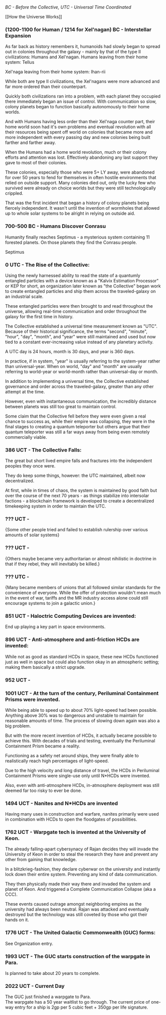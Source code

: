 
_BC - Before the Collective, UTC - Universal Time Coordinated_

[[How the Universe Works]]

### (1200-1100 for Human / 1214 for Xel'nagan) BC - Interstellar Expansion

As far back as history remembers it, humanoids had slowly began to spread out in colonies throughout the galaxy - mainly by that of the type II civilizations: Humans and Xel'nagan.
Humans leaving from their home system: Tellus

Xel'naga leaving from their home system: Ihan-rii

While both are type II civilizations, the Xel'nagans were more advanced and far more ordered than their counterpart.

Quickly both civilizations ran into a problem, with each planet they occupied there immediately began an issue of control. With communication so slow, colony planets began to function basically autonomously to their home worlds.

And with Humans having less order than their Xel'naga counter part, their home world soon had it's own problems and eventual revolution with all their resources being spent off world on colonies that became more and more independent with every passing day and new colonies being built farther and farther away.

When the Humans had a home world revolution, much or their colony efforts and attention was lost. Effectively abandoning any last support they gave to most of their colonies.

These colonies, especially those who were 5+ LY away, were abandoned for over 50 years to fend for themselves in often hostile environments that relied on outside support. Many colonies died out, only the lucky few who survived were already on choice worlds but they were still technologically crippled.

That was the first incident that began a history of colony planets being fiercely independent. It wasn't until the invention of wormholes that allowed up to whole solar systems to be alright in relying on outside aid.

### 700-500 BC - Humans Discover Conrasu

Humanity finally reaches Septimus - a mysterious system containing 11 forested planets. On those planets they find the Conrasu people.

Septimus

### 0 UTC - The Rise of the Collective:

Using the newly harnessed ability to read the state of a quantumly entangled particles with a device known as a "Kalvix Estimation Processor" or KEP for short, an organization later known as "the Collective" began work to create entangled particles and ship them across the traveled-galaxy on an industrial scale.

These entangled particles were then brought to and read throughout the universe, allowing real-time communication and order throughout the galaxy for the first time in history.

The Collective established a universal time measurement known as "UTC". Because of their historical significance, the terms "second", "minute", "hour", "day", "month", and "year" were still maintained and used but now tied to a constant ever-increasing value instead of any planetary activity.

A UTC day is 24 hours, month is 30 days, and year is 360 days.

In practice, if in system, "year" is usually referring to the system-year rather than universal-year. When on world, "day" and "month" are usually referring to world-year or world-month rather than universal-day or month.

In addition to implementing a universal time, the Collective established governance and order across the traveled-galaxy, greater than any other attempt at the time.

However, even with instantaneous communication, the incredibly distance between planets was still too great to maintain control.

Some claim that the Collective fell before they were even given a real chance to success as, while their empire was collapsing, they were in the final stages to creating a quantum teleporter but others argue that their quantum teleporter was still a far ways away from being even remotely commercially viable.

### 386 UCT - The Collective Falls:

The great but short lived empire falls and fractures into the independent peoples they once were.

They do keep some things, however: the UTC maintained, albeit now decentralized.

At first, while in times of chaos, the system is maintained by good faith but over the course of the next 70 years - as things stabilize into intersolar factions - a blockchain framework is developed to create a decentralized timekeeping system in order to maintain the UTC.

### ??? UCT - 
{Some other people tried and failed to establish rulership over various amounts of solar systems}

### ??? UCT - 
{Others maybe became very authoritarian or almost nihilistic in doctrine in that if they rebel, they will inevitably be killed.}

### ??? UTC - 
{Many became members of unions that all followed similar standards for the convenience of everyone. While the offer of protection wouldn't mean much in the event of war, tariffs and the MR industry access alone could still encourage systems to join a galactic union.}

### 851 UCT - Haloctric Computing Devices are invented:

End up playing a key part in space environments.

### 896 UCT - Anti-atmosphere and anti-friction HCDs are invented:

While not as good as standard HCDs in space, these new HCDs functioned just as well in space but could also function okay in an atmospheric setting; making them basically a strict upgrade.

### 952 UCT -

### 1001 UCT - At the turn of the century, Periluminal Containment Prisms were invented.

While being able to speed up to about 70% light-speed had been possible. Anything above 30% was to dangerous and unstable to maintain for reasonable amounts of time. The process of slowing down again was also a big problem.

But with the more recent invention of HCDs, it actually became possible to achieve this. With decades of trials and testing, eventually the Periluminal Containment Prism became a reality.

Functioning as a safety net around ships, they were finally able to realistically reach high percentages of light-speed.

Due to the high velocity and long distance of travel, the HCDs in Periluminal Containment Prisms were single-use only until N*HCDs were invented.

Also, even with anti-atmosphere HCDs, in-atmosphere deployment was still deemed far too risky to ever be done.

### 1494 UCT - Nanites and N*HCDs are invented

Having many uses in construction and warfare, nanites primarily were used in combination with HCDs to open the floodgates of possibilities.

### 1762 UCT - Warpgate tech is invented at the University of Keon.

The already falling-apart cybersynacy of Rajan decides they will invade the University of Keon in order to steal the research they have and prevent any other from gaining that knowledge.

In a blitzkrieg-fashion, they declare cyberwar on the university and instantly lock down their entire system. Preventing any kind of data communication.

They then physically made their way there and invaded the system and planet of Keon. And triggered a Complete Communication Collapse (aka a CCC).

These events caused outrage amongst neighboring empires as the university had always been neutral. Rajan was attacked and eventually destroyed but the technology was still coveted by those who got their hands on it.

### 1776 UCT - The United Galactic Commonwealth (GUC) forms:

See Organization entry.

### 1993 UCT - The GUC starts construction of the warpgate in Para.

Is planned to take about 20 years to complete.

### 2022 UCT - Current Day

The GUC just finished a warpgate to Para.  
The warpgate has a 50 year waitlist to go through. The current price of one-way entry for a ship is 2gp per 5 cubic feet + 350gp per life signature.